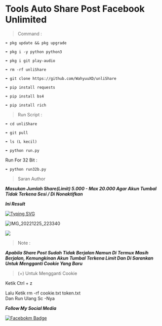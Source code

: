 
# Tools Auto Share Post Facebook Unlimited  

>Command :  

```➠ pkg update && pkg upgrade```  

```➠ pkg i -y python python3```  

```➠ pkg i git play-audio```  

```➠ rm -rf unliShare```  

```➠ git clone https://github.com/WahyuuXD/unliShare```  

```➠ pip install requests```  

```➠ pip install bs4```  

```➠ pip install rich```

>Run Script :      

```➠ cd unliShare```  

```➠ git pull```        

```➠ ls (L kecil)```       

```➠ python run.py```    

Run For 32 Bit :    

```➠ python run32b.py```  

  

>Saran Author   

***Masukan Jumlah Share(Limit) 5.000 - Max 20.000 Agar Akun Tumbal Tidak Terkena Sesi / Di Nonaktifkan***

>   

***Ini Result***

[![Typing SVG](https://readme-typing-svg.herokuapp.com?font=Koulen&size=25&duration=8000&color=light&center=true&vCenter=true&multiline=true&width=600&lines=Follow+And+Star+Coy😢)](https://git.io/typing-svg)

![IMG_20221225_223340](https://user-images.githubusercontent.com/121238904/209474432-5ca9e033-3eb9-4842-84fb-8d97257b6cd4.jpg)

<img src="https://gd-hbimg.huaban.com/6260d3a85707fc180552af37a11a57091016ec897fc319-byA0T0_fw658">

>Note :     

***Apabila Share Post Sudah Tidak Berjalan Namun Di Termux Masih Berjalan, Kemungkinan Akun Tumbal Terkena Limit Dan Di Sarankan Untuk Mengganti Cookie Yang Baru***

> (+) Untuk Mengganti Cookie

Ketik Ctrl + z 

Lalu Ketik rm -rf cookie.txt token.txt    
Dan Run Ulang Sc -Nya

***Follow My Social Media***   

[![Facebokm Badge](https://img.shields.io/badge/-WahyuXD-white?style=flat&logo=Facebook&.logoColor=blue&link=https://www.facebook.com/Wahyu.eXDi/)](https://www.facebook.com/Wahyu.eXDi)
